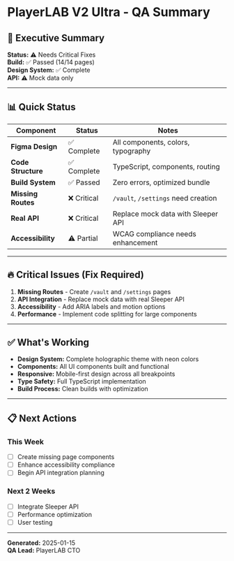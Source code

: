 # PlayerLAB V2 Ultra - QA Summary

## 🎯 Executive Summary

**Status:** ⚠️ Needs Critical Fixes  
**Build:** ✅ Passed (14/14 pages)  
**Design System:** ✅ Complete  
**API:** ⚠️ Mock data only  

---

## 📊 Quick Status

| Component | Status | Notes |
|-----------|--------|-------|
| **Figma Design** | ✅ Complete | All components, colors, typography |
| **Code Structure** | ✅ Complete | TypeScript, components, routing |
| **Build System** | ✅ Passed | Zero errors, optimized bundle |
| **Missing Routes** | ❌ Critical | `/vault`, `/settings` need creation |
| **Real API** | ❌ Critical | Replace mock data with Sleeper API |
| **Accessibility** | ⚠️ Partial | WCAG compliance needs enhancement |

---

## 🔥 Critical Issues (Fix Required)

1. **Missing Routes** - Create `/vault` and `/settings` pages
2. **API Integration** - Replace mock data with real Sleeper API
3. **Accessibility** - Add ARIA labels and motion options
4. **Performance** - Implement code splitting for large components

---

## ✅ What's Working

- **Design System:** Complete holographic theme with neon colors
- **Components:** All UI components built and functional
- **Responsive:** Mobile-first design across all breakpoints
- **Type Safety:** Full TypeScript implementation
- **Build Process:** Clean builds with optimization

---

## 📋 Next Actions

### This Week
- [ ] Create missing page components
- [ ] Enhance accessibility compliance
- [ ] Begin API integration planning

### Next 2 Weeks
- [ ] Integrate Sleeper API
- [ ] Performance optimization
- [ ] User testing

---

**Generated:** 2025-01-15  
**QA Lead:** PlayerLAB CTO 